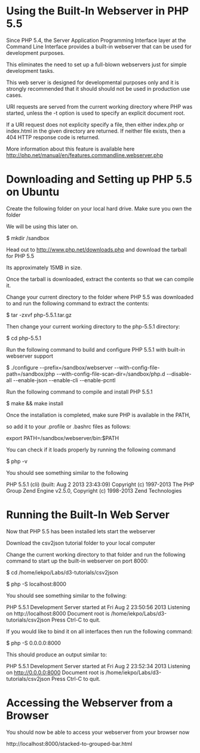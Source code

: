 Using the Built-In Webserver in PHP 5.5
=======================================
Since PHP 5.4, the Server Application Programming Interface layer at the
Command Line Interface provides a built-in webserver that can be used for
development purposes.

This eliminates the need to set up a full-blown webservers just for simple
development tasks.

This web server is designed for developmental purposes only and it is
strongly recommended that it should should not be used in production use cases.

URI requests are served from the current working directory where
PHP was started, unless the -t option is used to specify an explicit
document root.

If a URI request does not explicity specify a file, then either
index.php or index.html in the given directory are returned.
If neither file exists, then a 404 HTTP response code is returned.

More information about this feature is available here
http://php.net/manual/en/features.commandline.webserver.php

Downloading and Setting up PHP 5.5 on Ubuntu
============================================

Create the following folder on your local hard drive. Make sure you own the folder

We will be using this later on.

$ mkdir /sandbox

Head out to http://www.php.net/downloads.php and download the tarball for PHP 5.5

Its approximately 15MB in size.

Once the tarball is downloaded, extract the contents so that we can compile it.

Change your current directory to the folder where PHP 5.5 was downloaded to
and run the following command to extract the contents:

$ tar -zxvf php-5.5.1.tar.gz

Then change your current working directory to the php-5.5.1 directory:

$ cd php-5.5.1

Run the following command to build and configure PHP 5.5.1 with built-in webserver support


$ ./configure --prefix=/sandbox/webserver --with-config-file-path=/sandbox/php --with-config-file-scan-dir=/sandbox/php.d --disable-all --enable-json --enable-cli --enable-pcntl


Run the following command to compile and install PHP 5.5.1

$ make && make install

Once the installation is completed, make sure PHP is available in the PATH,

so add it to your .profile or .bashrc files as follows:

export PATH=/sandbox/webserver/bin:$PATH

You can check if it loads properly by running the following command

$ php -v

You should see something similar to the following

PHP 5.5.1 (cli) (built: Aug  2 2013 23:43:09)
Copyright (c) 1997-2013 The PHP Group
Zend Engine v2.5.0, Copyright (c) 1998-2013 Zend Technologies

Running the Built-In Web Server
===============================
Now that PHP 5.5 has been installed lets start the webserver

Download the csv2json tutorial folder to your local computer

Change the current working directory to that folder and run the following
command to start up the built-in webserver on port 8000:


$ cd /home/iekpo/Labs/d3-tutorials/csv2json

$ php -S localhost:8000

You should see something similar to the follwing:

PHP 5.5.1 Development Server started at Fri Aug  2 23:50:56 2013
Listening on http://localhost:8000
Document root is /home/iekpo/Labs/d3-tutorials/csv2json
Press Ctrl-C to quit.

If you would like to bind it on all interfaces then run the following command:

$ php -S 0.0.0.0:8000

This should produce an output similar to:

PHP 5.5.1 Development Server started at Fri Aug  2 23:52:34 2013
Listening on http://0.0.0.0:8000
Document root is /home/iekpo/Labs/d3-tutorials/csv2json
Press Ctrl-C to quit.


Accessing the Webserver from a Browser
======================================

You should now be able to access your webserver from your browser now

http://localhost:8000/stacked-to-grouped-bar.html


